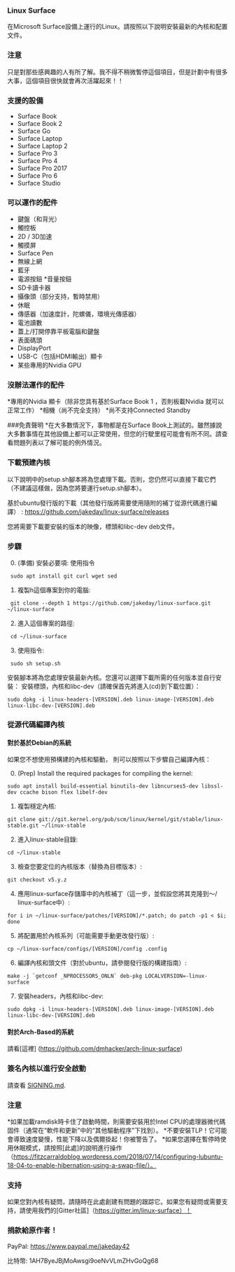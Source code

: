 ### Linux Surface

在Microsoft Surface設備上運行的Linux。請按照以下說明安裝最新的內核和配置文件。

### 注意

只是對那些感興趣的人有所了解。我不得不稍微暫停這個項目，但是計劃中有很多大事，這個項目很快就會再次活躍起來！！

### 支援的設備

* Surface Book
* Surface Book 2
* Surface Go
* Surface Laptop
* Surface Laptop 2
* Surface Pro 3
* Surface Pro 4
* Surface Pro 2017
* Surface Pro 6
* Surface Studio

### 可以運作的配件

* 鍵盤（和背光）
* 觸控板
* 2D / 3D加速
* 觸摸屏
* Surface Pen
* 無線上網
* 藍牙
* 電源按鈕
*音量按鈕
* SD卡讀卡器
* 攝像頭（部分支持，暫時禁用）
* 休眠
* 傳感器（加速度計，陀螺儀，環境光傳感器）
* 電池讀數
* 蓋上/打開停靠平板電腦和鍵盤
* 表面碼頭
* DisplayPort
* USB-C（包括HDMI輸出）顯卡
* 某些專用的Nvidia GPU

### 沒辦法運作的配件

*專用的Nvidia 顯卡（除非您具有基於Surface Book 1 ，否則板載Nvidia 就可以正常工作）
*相機（尚不完全支持）
*尚不支持Connected Standby

###免責聲明
*在大多數情況下，事物都是在Surface Book上測試的。雖然據說大多數事情在其他設備上都可以正常使用，但您的行駛里程可能會有所不同。請查看問題列表以了解可能的例外情況。

### 下載預建內核

以下說明中的setup.sh腳本將為您處理下載。否則，您仍然可以直接下載它們（不建議這樣做，因為您將要運行setup.sh腳本）。

基於ubuntu發行版的下載（其他發行版將需要使用隨附的補丁從源代碼進行編譯） : https://github.com/jakeday/linux-surface/releases

您將需要下載要安裝的版本的映像，標頭和libc-dev deb文件。

### 步驟

0. (準備) 安裝必要項:
  使用指令
  ```
   sudo apt install git curl wget sed
  ```
  
1. 複製h這個專案到你的電腦:
  ```
   git clone --depth 1 https://github.com/jakeday/linux-surface.git ~/linux-surface
  ```
  
2. 進入這個專案的路徑:
  ```
   cd ~/linux-surface
  ```
  
3. 使用指令:
  ```
   sudo sh setup.sh
  ```

安裝腳本將為您處理安裝最新內核。您還可以選擇下載所需的任何版本並自行安裝：
安裝標頭，內核和libc-dev（請確保首先將進入(cd)到下載位置）：
  ```
  sudo dpkg -i linux-headers-[VERSION].deb linux-image-[VERSION].deb linux-libc-dev-[VERSION].deb
  ```
  
### 從源代碼編譯內核

#### 對於基於Debian的系統

如果您不想使用預構建的內核和驅動， 則可以按照以下步驟自己編譯內核：

0. (Prep) Install the required packages for compiling the kernel:
  ```
  sudo apt install build-essential binutils-dev libncurses5-dev libssl-dev ccache bison flex libelf-dev
  ```
1. 複製穩定內核:
  ```
  git clone git://git.kernel.org/pub/scm/linux/kernel/git/stable/linux-stable.git ~/linux-stable
  ```
  
2. 進入linux-stable目錄:
  ```
  cd ~/linux-stable
  ```
  
3. 檢查您要定位的內核版本（替換為目標版本）:
  ```
  git checkout v5.y.z
  ```
  
4. 應用linux-surface存儲庫中的內核補丁（這一步，並假設您將其克隆到〜/ linux-surface中）:
  ```
  for i in ~/linux-surface/patches/[VERSION]/*.patch; do patch -p1 < $i; done
  ```
  
5. 將配置用於內核系列（可能需要手動更改發行版）:
  ```
  cp ~/linux-surface/configs/[VERSION]/config .config
  ```
  
6. 編譯內核和頭文件（對於ubuntu，請參閱發行版的構建指南）:
  ```
  make -j `getconf _NPROCESSORS_ONLN` deb-pkg LOCALVERSION=-linux-surface
  ```
  
7. 安裝headers，內核和libc-dev:
  ```
  sudo dpkg -i linux-headers-[VERSION].deb linux-image-[VERSION].deb linux-libc-dev-[VERSION].deb
  ```

#### 對於Arch-Based的系統

請看[這裡] (https://github.com/dmhacker/arch-linux-surface)

### 簽名內核以進行安全啟動

請查看 [SIGNING.md](SIGNING.md).

### 注意

*如果加載ramdisk時卡住了啟動時間，則需要安裝用於Intel CPU的處理器微代碼固件（通常在“軟件和更新”中的“其他驅動程序”下找到）。
*不要安裝TLP！它可能會導致速度變慢，性能下降以及偶爾掛起！你被警告了。
*如果您選擇在暫停時使用休眠模式，請按照[此處]的說明進行操作（https://fitzcarraldoblog.wordpress.com/2018/07/14/configuring-lubuntu-18-04-to-enable-hibernation-using-a-swap-file/）。

### 支持

如果您對內核有疑問，請隨時在此處創建有問題的跟踪它。如果您有疑問或需要支持，請使用我們的[Gitter社區]（https://gitter.im/linux-surface）！

### 捐款給原作者！

PayPal: https://www.paypal.me/jakeday42

比特幣: 1AH7ByeJBjMoAwsgi9oeNvVLmZHvGoQg68
